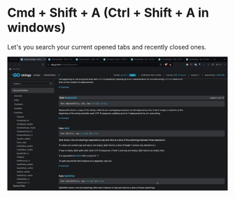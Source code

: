 # Cmd + Shift + A (Ctrl + Shift + A in windows)

Let's you search your current opened tabs and recently closed ones.

![Gif of tab search in Chrome](../img/search-tabs-chrome.gif)